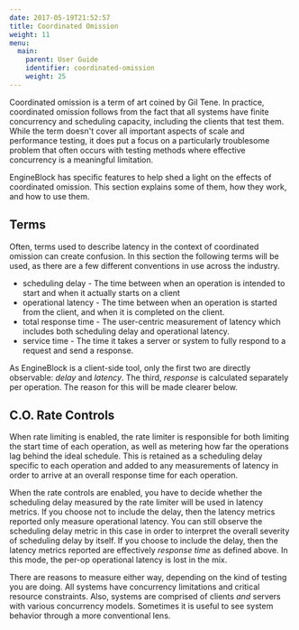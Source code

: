 ```yaml
---
date: 2017-05-19T21:52:57
title: Coordinated Omission
weight: 11
menu:
  main:
    parent: User Guide
    identifier: coordinated-omission
    weight: 25
---
```


Coordinated omission is a term of art coined by Gil Tene. In practice, coordinated omission follows from the fact that all systems have finite concurrency and scheduling capacity, including the clients that test them. While the term doesn't cover all important aspects of scale and performance testing, it does put a focus on a particularly troublesome problem that often occurs with testing methods where effective concurrency is a meaningful limitation.

EngineBlock has specific features to help shed a light on the effects of coordinated omission. This section explains some of them, how they work, and how to use them. 

## Terms

Often, terms used to describe latency in the context of coordinated omission can create confusion. In this section the following terms will be used, as there are a few different conventions in use across the industry.

- scheduling delay - The time between when an operation is intended to start and when it actually starts on a client
- operational latency - The time between when an operation is started from the client, and when it is completed on the client.
- total response time - The user-centric measurement of latency which includes both scheduling delay and operational latency.
- service time - The time it takes a server or system to fully respond to a request and send a response.

As EngineBlock is a client-side tool, only the first two are directly observable: *delay* and *latency*. The third, *response* is calculated separately per operation. The reason for this will be made clearer below.

## C.O. Rate Controls

When rate limiting is enabled, the rate limiter is responsible for both limiting the start time of each operation, as well as metering how far the operations lag behind the ideal schedule. This is retained as a scheduling delay specific to each operation and added to any measurements of latency in order to arrive at an overall response time for each operation.

When the rate controls are enabled, you have to decide whether the scheduling delay measured by the rate limiter will be used in latency metrics. If you choose not to include the delay, then the latency metrics reported only measure operational latency. You can still observe the scheduling delay metric in this case in order to interpret the overall severity of scheduling delay by itself. If you choose to include the delay, then the latency metrics reported are effectively *response time* as defined above. In this mode, the per-op operational latency is lost in the mix.

There are reasons to measure either way, depending on the kind of testing you are doing. All systems have concurrency limitations and critical resource constraints. Also, systems are comprised of clients *and* servers with various concurrency models. Sometimes it is useful to see system behavior through a more conventional lens. 

